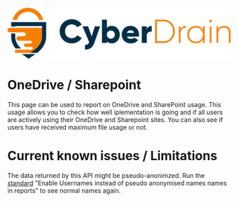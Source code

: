 <p align="center"><a href="https://cyberdrain.com" target="_blank" rel="noopener noreferrer"><img src="assets/img/CyberDrain.png" alt="CyberDrain Logo"></a></p>

# OneDrive / Sharepoint

This page can be used to report on OneDrive and SharePoint usage. This usage allows you to check how well iplementation is going and if all users are actively using their OneDrive and Sharepoint sites. You can also see if users have received maximum file usage or not.
# Current known issues / Limitations

The data returned by this API might be pseudo-anonimzed. Run the [standard](/standards) "Enable Usernames instead of pseudo anonymised names names in reports" to see normal names again.